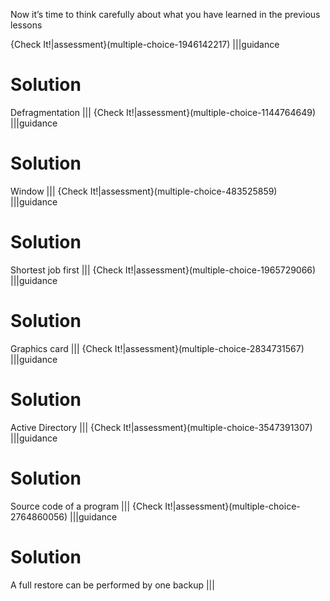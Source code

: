 Now it’s time to think carefully about what you have learned in the previous lessons

{Check It!|assessment}(multiple-choice-1946142217)
|||guidance
# Solution
Defragmentation
|||
{Check It!|assessment}(multiple-choice-1144764649)
|||guidance
# Solution
Window
|||
{Check It!|assessment}(multiple-choice-483525859)
|||guidance
# Solution
Shortest job first
|||
{Check It!|assessment}(multiple-choice-1965729066)
|||guidance
# Solution
Graphics card
|||
{Check It!|assessment}(multiple-choice-2834731567)
|||guidance
# Solution
Active Directory
|||
{Check It!|assessment}(multiple-choice-3547391307)
|||guidance
# Solution
Source code of a program
|||
{Check It!|assessment}(multiple-choice-2764860056)
|||guidance
# Solution
A full restore can be performed by one backup
|||